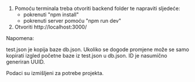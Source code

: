 1. Pomoću terminala treba otvoriti backend folder te napraviti sljedeće:
   - pokrenuti "npm install"
   - pokrenuti server pomoću "npm run dev"
2. Otvoriti http://localhost:3000/

Napomena:

test.json je kopija baze db.json. Ukoliko se dogode promjene može se samo kopirati
izgled početne baze iz test.json u db.json. ID je nasumično generiran UUID.

Podaci su izmišljeni za potrebe projekta.
